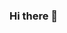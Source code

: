 ### Hi there 👋

<!--
**IsraelGebresilasieKimo/IsraelGebresilasieKimo** is a ✨ _special_ ✨ repository because its `README.md` (this file) appears on your GitHub profile.
** Employment
-[Arba minch University](https://www.amu.edu.et/)
Here are some ideas to get you started:

- 🔭 I’m currently working 
- 🌱 I’m currently learning ...
- 👯 I’m looking to collaborate on Climate Change
- 🤔 I’m looking for help with ...
- 💬 Ask me about ...
- 📫 How to reach me: ...
- 😄 Pronouns: ...
- ⚡ Fun fact: ...
-->
